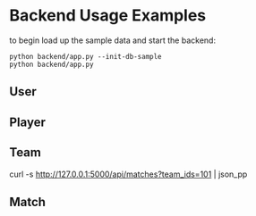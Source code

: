 # Backend Usage Examples
to begin load up the sample data and start the backend:
```
python backend/app.py --init-db-sample
python backend/app.py
```

## User


## Player


## Team


curl -s http://127.0.0.1:5000/api/matches?team_ids=101 | json_pp


## Match
